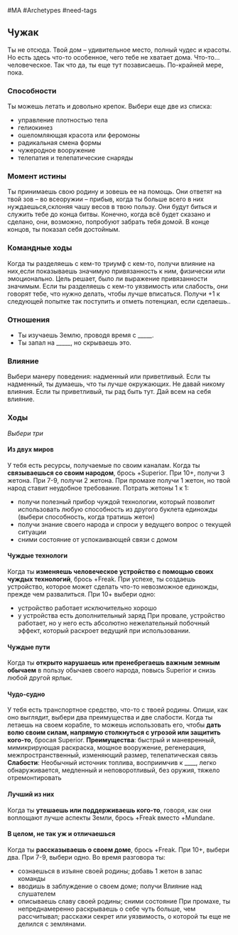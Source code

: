#MA #Archetypes #need-tags

## Чужак
Ты не отсюда. Твой дом – удивительное место, полный чудес и красоты. Но есть здесь что-то особенное, чего тебе не хватает дома. Что-то… человеческое. Так что да, ты еще тут позависаешь. По-крайней мере, пока.
### Способности
Ты можешь летать и довольно крепок. Выбери еще две из списка:
- управление плотностью тела
- гелиокинез
- ошеломляющая красота или феромоны
- радикальная смена формы
- чужеродное вооружение
- телепатия и телепатические снаряды

### Момент истины
Ты принимаешь свою родину и зовешь ее на помощь. Они ответят на твой зов – во всеоружии – прибыв, когда ты больше всего в них нуждаешься,склоняя чашу весов в твою пользу. Они будут биться и служить тебе до конца битвы. Конечно, когда всё будет сказано и сделано, они, возможно, попробуют забрать тебя домой. В конце концов, ты показал себя достойным.

### Командные ходы
Когда ты разделяешь с кем-то триумф с кем-то, получи влияние на них,если показываешь значимую привязанность к ним, физически или эмоционально. Цель решает, было ли выражение привязанности значимым.
Если ты разделяешь с кем-то уязвимость или слабость, они говорят тебе, что нужно делать, чтобы лучше вписаться. Получи +1 к следующей попытке так поступить и отметь потенциал, если сделаешь..

### Отношения
- Ты изучаешь Землю, проводя время с \_\_\_\_\_.
- Ты запал на \_\_\_\_\_, но скрываешь это.

### Влияние
Выбери манеру поведения: надменный или приветливый.
Если ты надменный, ты думаешь, что ты лучше окружающих. Не давай никому влияния.
Если ты приветливый, ты рад быть тут. Дай всем на себя влияние.

### Ходы 
*Выбери три*
#### Из двух миров
У тебя есть ресурсы, получаемые по своим каналам. Когда ты **связываешься со своим народом**, брось +Superior. При 10+, получи 3 жетона. При 7-9, получи 2 жетона. При промахе получи 1 жетон, но твой народ ставит неудобное требование. Потрать жетоны 1 к 1:
- получи полезный прибор чуждой технологии, который позволит использовать любую способность из другого буклета единожды (выбери способность, когда тратишь жетон)
- получи знание своего народа и спроси у ведущего вопрос о текущей ситуации
- сними состояние от успокаивающей связи с домом

#### Чуждые технологи
Когда ты **изменяешь человеческое устройство с помощью своих чуждых технологий**, брось +Freak. При успехе, ты создаешь устройство, которое может сделать что-то невозможное единожды, прежде чем развалиться. При 10+ выбери одно:
- устройство работает исключительно хорошо
- у устройства есть дополнительный заряд
При провале, устройство работает, но у него есть абсолютно нежелательный побочный эффект, который раскроет ведущий при использовании.

#### Чуждые пути
Когда ты **открыто нарушаешь или пренебрегаешь важным земным обычаем** в пользу обычаев своего народа, повысь Superior и снизь любой другой ярлык. 

#### Чудо-судно
У тебя есть транспортное средство, что-то с твоей родины. Опиши, как оно выглядит, выбери два преимущества и две слабости. Когда ты летаешь на своем корабле, то можешь использовать его, чтобы **дать волю своим силам, напрямую столкнуться с угрозой или защитить кого-то**, бросая Superior. 
**Преимущества**: быстрый и маневренный, мимикрирующая раскраска, мощное вооружение, регенерация, межпространственный, изменяющий размер, телепатическая связь
**Слабости**: Необычный источник топлива, восприимчив к \_\_\_\_, легко обнаруживается, медленный и неповоротливый, без оружия, тяжело отремонтировать

#### Лучший из них
Когда ты **утешаешь или поддерживаешь кого-то**, говоря, как они воплощают лучше аспекты Земли, брось +Freak вместо +Mundane. 

#### В целом, не так уж и отличаешься
Когда ты **рассказываешь о своем доме**, брось +Freak. При 10+, выбери два. При 7-9, выбери одно. Во время разговора ты:
- сознаешься в изъяне своей родины; добавь 1 жетон в запас команды
- вводишь в заблуждение о своем доме; получи Влияние над слушателем
- описываешь славу своей родины; сними состояние
При промахе, ты непреднамеренно раскрываешь о себе чуть больше, чем рассчитывал; расскажи секрет или уязвимость, о которой ты еще не делился с землянами.
